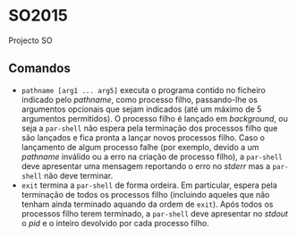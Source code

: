 # SO2015
Projecto SO

## Comandos ##

 - `pathname [arg1 ... arg5]`
executa o programa contido no ficheiro indicado pelo *pathname*, como processo filho, passando-lhe os argumentos opcionais que sejam indicados (até um máximo de 5 argumentos permitidos). O processo filho é lançado em *background*, ou seja a `par-shell` não espera pela terminação dos processos filho que são lançados e fica pronta a lançar novos processos filho. Caso o lançamento de algum processo falhe (por exemplo, devido a um *pathname* inválido ou a erro na criação de processo filho), a `par-shell` deve apresentar uma mensagem reportando o erro no *stderr* mas a `par-shell` não deve terminar.
 - `exit`
termina a `par-shell` de forma ordeira. Em particular, espera pela terminação de todos os processos filho (incluindo aqueles que não tenham ainda terminado aquando da ordem de `exit`). Após todos os processos filho terem terminado, a `par-shell` deve apresentar no *stdout* o *pid* e o inteiro devolvido por cada processo filho.



